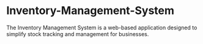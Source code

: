 # Inventory-Management-System
The Inventory Management System is a web-based application designed to simplify stock tracking and management for businesses.
